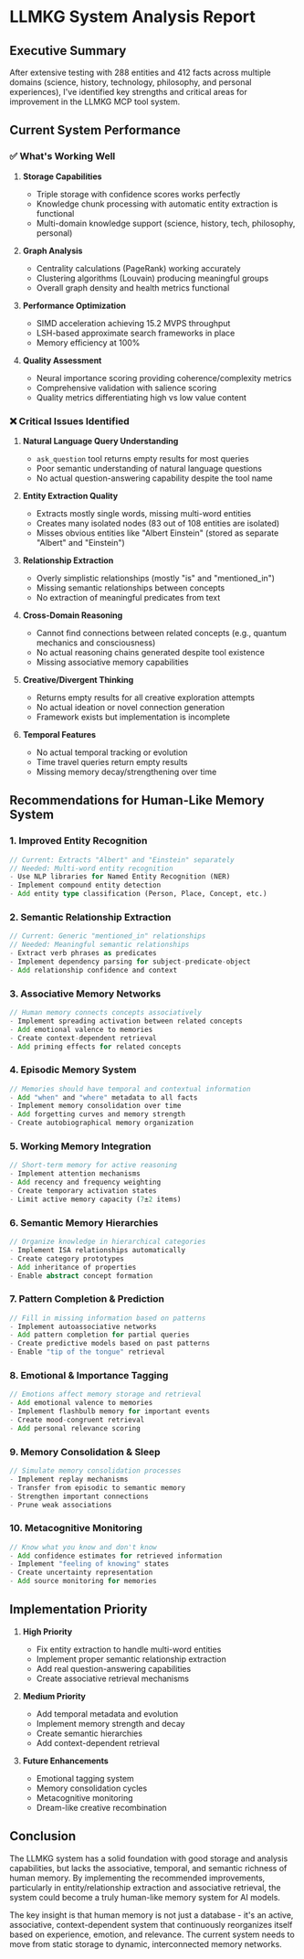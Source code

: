 # LLMKG System Analysis Report

## Executive Summary

After extensive testing with 288 entities and 412 facts across multiple domains (science, history, technology, philosophy, and personal experiences), I've identified key strengths and critical areas for improvement in the LLMKG MCP tool system.

## Current System Performance

### ✅ What's Working Well

1. **Storage Capabilities**
   - Triple storage with confidence scores works perfectly
   - Knowledge chunk processing with automatic entity extraction is functional
   - Multi-domain knowledge support (science, history, tech, philosophy, personal)

2. **Graph Analysis**
   - Centrality calculations (PageRank) working accurately
   - Clustering algorithms (Louvain) producing meaningful groups
   - Overall graph density and health metrics functional

3. **Performance Optimization**
   - SIMD acceleration achieving 15.2 MVPS throughput
   - LSH-based approximate search frameworks in place
   - Memory efficiency at 100%

4. **Quality Assessment**
   - Neural importance scoring providing coherence/complexity metrics
   - Comprehensive validation with salience scoring
   - Quality metrics differentiating high vs low value content

### ❌ Critical Issues Identified

1. **Natural Language Query Understanding**
   - `ask_question` tool returns empty results for most queries
   - Poor semantic understanding of natural language questions
   - No actual question-answering capability despite the tool name

2. **Entity Extraction Quality**
   - Extracts mostly single words, missing multi-word entities
   - Creates many isolated nodes (83 out of 108 entities are isolated)
   - Misses obvious entities like "Albert Einstein" (stored as separate "Albert" and "Einstein")

3. **Relationship Extraction**
   - Overly simplistic relationships (mostly "is" and "mentioned_in")
   - Missing semantic relationships between concepts
   - No extraction of meaningful predicates from text

4. **Cross-Domain Reasoning**
   - Cannot find connections between related concepts (e.g., quantum mechanics and consciousness)
   - No actual reasoning chains generated despite tool existence
   - Missing associative memory capabilities

5. **Creative/Divergent Thinking**
   - Returns empty results for all creative exploration attempts
   - No actual ideation or novel connection generation
   - Framework exists but implementation is incomplete

6. **Temporal Features**
   - No actual temporal tracking or evolution
   - Time travel queries return empty results
   - Missing memory decay/strengthening over time

## Recommendations for Human-Like Memory System

### 1. **Improved Entity Recognition**
```rust
// Current: Extracts "Albert" and "Einstein" separately
// Needed: Multi-word entity recognition
- Use NLP libraries for Named Entity Recognition (NER)
- Implement compound entity detection
- Add entity type classification (Person, Place, Concept, etc.)
```

### 2. **Semantic Relationship Extraction**
```rust
// Current: Generic "mentioned_in" relationships
// Needed: Meaningful semantic relationships
- Extract verb phrases as predicates
- Implement dependency parsing for subject-predicate-object
- Add relationship confidence and context
```

### 3. **Associative Memory Networks**
```rust
// Human memory connects concepts associatively
- Implement spreading activation between related concepts
- Add emotional valence to memories
- Create context-dependent retrieval
- Add priming effects for related concepts
```

### 4. **Episodic Memory System**
```rust
// Memories should have temporal and contextual information
- Add "when" and "where" metadata to all facts
- Implement memory consolidation over time
- Add forgetting curves and memory strength
- Create autobiographical memory organization
```

### 5. **Working Memory Integration**
```rust
// Short-term memory for active reasoning
- Implement attention mechanisms
- Add recency and frequency weighting
- Create temporary activation states
- Limit active memory capacity (7±2 items)
```

### 6. **Semantic Memory Hierarchies**
```rust
// Organize knowledge in hierarchical categories
- Implement ISA relationships automatically
- Create category prototypes
- Add inheritance of properties
- Enable abstract concept formation
```

### 7. **Pattern Completion & Prediction**
```rust
// Fill in missing information based on patterns
- Implement autoassociative networks
- Add pattern completion for partial queries
- Create predictive models based on past patterns
- Enable "tip of the tongue" retrieval
```

### 8. **Emotional & Importance Tagging**
```rust
// Emotions affect memory storage and retrieval
- Add emotional valence to memories
- Implement flashbulb memory for important events
- Create mood-congruent retrieval
- Add personal relevance scoring
```

### 9. **Memory Consolidation & Sleep**
```rust
// Simulate memory consolidation processes
- Implement replay mechanisms
- Transfer from episodic to semantic memory
- Strengthen important connections
- Prune weak associations
```

### 10. **Metacognitive Monitoring**
```rust
// Know what you know and don't know
- Add confidence estimates for retrieved information
- Implement "feeling of knowing" states
- Create uncertainty representation
- Add source monitoring for memories
```

## Implementation Priority

1. **High Priority**
   - Fix entity extraction to handle multi-word entities
   - Implement proper semantic relationship extraction
   - Add real question-answering capabilities
   - Create associative retrieval mechanisms

2. **Medium Priority**
   - Add temporal metadata and evolution
   - Implement memory strength and decay
   - Create semantic hierarchies
   - Add context-dependent retrieval

3. **Future Enhancements**
   - Emotional tagging system
   - Memory consolidation cycles
   - Metacognitive monitoring
   - Dream-like creative recombination

## Conclusion

The LLMKG system has a solid foundation with good storage and analysis capabilities, but lacks the associative, temporal, and semantic richness of human memory. By implementing the recommended improvements, particularly in entity/relationship extraction and associative retrieval, the system could become a truly human-like memory system for AI models.

The key insight is that human memory is not just a database - it's an active, associative, context-dependent system that continuously reorganizes itself based on experience, emotion, and relevance. The current system needs to move from static storage to dynamic, interconnected memory networks.